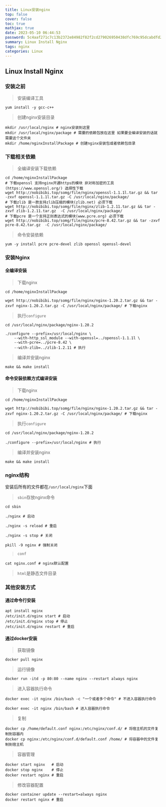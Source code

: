 ```yaml
---
title: Linux安装nginx
top: false
cover: false
toc: true
mathjax: true
date: 2023-05-10 06:44:53
password: 5c4aaf271c7c13b2372e84982f82f2cd279026950438dfc769c95dcabdfd2a87
summary: Linux Install Nginx
tags: nginx
categories: Linux
---
```

## Linux Install Nginx

### 安装之前

> 安装编译工具

```shell
yum install -y gcc-c++
```

> 创建nginx安装目录

```shell
mkdir /usr/local/nginx # nginx安装到这里
mkdir /usr/local/nginx/package # 需要的依赖包放在这里 如果要全编译安装的话就需要这个文件夹
mkdir /home/nginxInstallPackage # 创建nginx安装包或者依赖包目录
```
### 下载相关依赖
> 全编译安装下载依赖
```shell
cd /home/nginxInstallPackage
# 下载openssl 支持nginx开通https的模块 非对称加密的工具(https://www.openssl.org/) 选择性下载
wget http://nobibibi.top/somg/file/nginx/openssl-1.1.1l.tar.gz && tar -zxvf openssl-1.1.1l.tar.gz -C /usr/local/nginx/package/
# 下载zlib 是一款支持zlib压缩的模块(zlib.net) 必须下载
wget http://nobibibi.top/somg/file/nginx/zlib-1.2.11.tar.gz && tar -zxvf zlib-1.2.11.tar.gz  -C /usr/local/nginx/package/
# 下载pcre 是一个支持正则表达式的模块(www.pcre.org) 必须下载
wget http://nobibibi.top/somg/file/nginx/pcre-8.42.tar.gz && tar -zxvf pcre-8.42.tar.gz  -C /usr/local/nginx/package/
```
> 命令安装依赖
```shell
yum -y install pcre pcre-devel zlib openssl openssl-devel
```

### 安装Nginx

#### 全编译安装

> 下载nginx

```shell
cd /home/nginxInstallPackage

wget http://nobibibi.top/somg/file/nginx/nginx-1.20.2.tar.gz && tar -zxvf nginx-1.20.2.tar.gz -C /usr/local/nginx/package/ # 下载nginx
```

> 执行`configure`

```shell
cd /usr/local/nginx/package/nginx-1.20.2

./configure --prefix=/usr/local/nginx \
	--with-http_ssl_module --with-openssl=../openssl-1.1.1l \
    --with-pcre=../pcre-8.42 \
    --with-zlib=../zlib-1.2.11 # 执行
```

> 编译并安装nginx

```shell
make && make install
```

#### 命令安装依赖方式编译安装
> 下载nginx

```shell
cd /home/nginxInstallPackage

wget http://nobibibi.top/somg/file/nginx/nginx-1.20.2.tar.gz && tar -zxvf nginx-1.20.2.tar.gz -C /usr/local/nginx/package/ # 下载nginx
```

> 执行`configure`

```shell
cd /usr/local/nginx/package/nginx-1.20.2

./configure --prefix=/usr/local/nginx # 执行
```

> 编译并安装nginx

```shell
make && make install
```

### nginx结构
安装后所有的文件都在`/usr/local/nginx`下面

> `sbin`存放nginx命令

```shell
cd sbin

./nginx # 启动 

./nginx -s reload # 重启

./nginx -s stop # 关闭 

pkill -9 nginx # 强制关闭
```

> `conf`

```shell
cat nginx.conf # nginx默认配置
```

> `html`是静态文件目录


### 其他安装方式

#### 通过命令行安装
```shell
apt install nginx 
/etc/init.d/nginx start # 启动 
/etc/init.d/nginx stop # 停止 
/etc/init.d/nginx restart # 重启
```

#### 通过docker安装

> 获取镜像

```shelll
docker pull nginx
```

> 运行镜像

```shell
docker run -itd -p 80:80 --name nginx --restart always nginx
```

> 进入容器执行命令

```shell
docker exec -it nginx /bin/bash -c "一个或者多个命令" # 不进入容器执行命令

docker exec -it nginx /bin/bash # 进入容器执行命令
```

> 复制

```shell
docker cp /home/default.conf nginx:/etc/nginx/conf.d/ # 将宿主机的文件复制到容器内
docker cp nginx:/etc/nginx/conf.d/default.conf /home/ # 将容器中的文件复制到宿主机
```

> 容器管理

```
docker start nginx   # 启动
docker stop nginx	 # 停止
docker restart nginx # 重启
```

> 修改容器配置

```shell
docker container update --restart=always nginx
docker restart nginx # 重启
```
